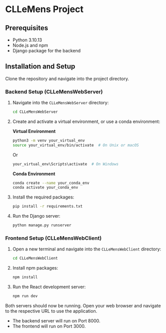 # CLLeMens Project

## Prerequisites

- Python 3.10.13
- Node.js and npm
- Django package for the backend

## Installation and Setup

Clone the repository and navigate into the project directory.

### Backend Setup (CLLeMensWebServer)

1. Navigate into the `CLLeMensWebServer` directory:
    ```bash
    cd CLLeMensWebServer
    ```

2. Create and activate a virtual environment, or use a conda environment:

    **Virtual Environment**
    ```bash
    python3 -m venv your_virtual_env
    source your_virtual_env/bin/activate  # On Unix or macOS
    ```
    Or
    ```bash
    your_virtual_env\Scripts\activate  # On Windows
    ```

    **Conda Environment**
    ```bash
    conda create --name your_conda_env
    conda activate your_conda_env
    ```

3. Install the required packages:
    ```bash
    pip install -r requirements.txt
    ```

4. Run the Django server:
    ```bash
    python manage.py runserver
    ```

   

### Frontend Setup (CLLeMensWebClient)

1. Open a new terminal and navigate into the `CLLeMensWebClient` directory:
    ```bash
    cd CLLeMensWebClient
    ```

2. Install npm packages:
    ```bash
    npm install
    ```

3. Run the React development server:
    ```bash
    npm run dev
    ```



Both servers should now be running. Open your web browser and navigate to the respective URL to use the application.
- The backend server will run on Port 8000. 
- The frontend will run on Port 3000.
